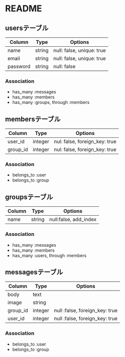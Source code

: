 # README

## usersテーブル

|Column|Type|Options|
|------|----|-------|
|name|string|null: false, unique: true|
|email|string|null: false, unique: true|
|password|string|null: false|

### Association
- has_many :messages
- has_many :members
- has_many :groups, through :members


## membersテーブル

|Column|Type|Options|
|------|----|-------|
|user_id|integer|nul: false, foreign_key: true|
|group_id|integer|nul: false, foreign_key: true|

### Association
- belongs_to :user
- belongs_to :group


## groupsテーブル

|Column|Type|Options|
|------|----|-------|
|name|string|null:false, add_index|

### Association
- has_many :messages
- has_many :members
- has_many :users, through :members


## messagesテーブル

|Column|Type|Options|
|------|----|-------|
|body|text||
|image|string||
|group_id|integer|null :false, foreign_key: true|
|user_id|integer|null :false, foreign_key: true|

### Association
- belongs_to :user
- belongs_to :group
